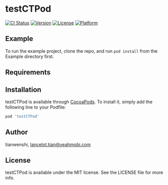# testCTPod

[![CI Status](http://img.shields.io/travis/tianwenshi/testCTPod.svg?style=flat)](https://travis-ci.org/tianwenshi/testCTPod)
[![Version](https://img.shields.io/cocoapods/v/testCTPod.svg?style=flat)](http://cocoapods.org/pods/testCTPod)
[![License](https://img.shields.io/cocoapods/l/testCTPod.svg?style=flat)](http://cocoapods.org/pods/testCTPod)
[![Platform](https://img.shields.io/cocoapods/p/testCTPod.svg?style=flat)](http://cocoapods.org/pods/testCTPod)

## Example

To run the example project, clone the repo, and run `pod install` from the Example directory first.

## Requirements

## Installation

testCTPod is available through [CocoaPods](http://cocoapods.org). To install
it, simply add the following line to your Podfile:

```ruby
pod 'testCTPod'
```

## Author

tianwenshi, lancelot.tian@yeahmobi.com

## License

testCTPod is available under the MIT license. See the LICENSE file for more info.
